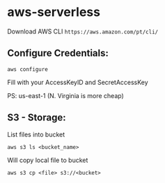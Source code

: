 # aws-serverless


Download AWS CLI
    `https://aws.amazon.com/pt/cli/`

## Configure Credentials:

    aws configure 

Fill with your AccessKeyID and SecretAccessKey
    
PS: us-east-1 (N. Virginia is more cheap)

## S3 - Storage:

List files into bucket

    aws s3 ls <bucket_name>

Will copy local file to bucket

    aws s3 cp <file> s3://<bucket>


